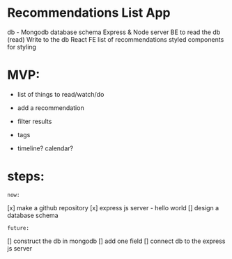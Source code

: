 # Recommendations List App

db - Mongodb
    database schema
Express & Node server 
    BE to read the db (read)
    Write to the db
React FE
    list of recommendations
    styled components for styling

# MVP: 
- list of things to read/watch/do
- add a recommendation
- filter results

- tags
- timeline? calendar? 

# steps: 
    now:
[x]    make a github repository
[x]    express js server - hello world 
[]    design a database schema

    future:
[]    construct the db in mongodb
[]    add one field
[]    connect db to the express js server
